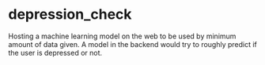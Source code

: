 # depression_check
Hosting a machine learning model on the web to be used by minimum amount of data given. A model in the backend would try to roughly predict if the user is depressed or not.

